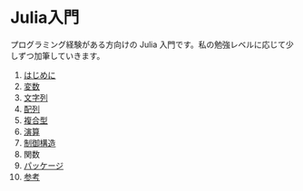 # Julia入門

プログラミング経験がある方向けの Julia 入門です。私の勉強レベルに応じて少しずつ加筆していきます。
1. [はじめに](はじめに.md)
1. [変数](変数.md)
1. [文字列](文字列.md)
1. [配列](配列.md)
1. [複合型](複合型.md)
1. [演算](演算.md)
1. [制御構造](制御構造.md)
1. 関数
1. [パッケージ](パッケージ.md)
1. [参考](参考.md)
